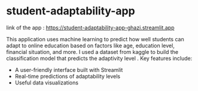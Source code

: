# student-adaptability-app
link of the app : https://student-adaptability-app-ghazi.streamlit.app

This application uses machine learning to predict how well students can adapt to online education based on factors like age, education level, financial situation, and more.
I used a dataset from kaggle to build the classification model that predicts the adaptivity level . 
Key features include:
- A user-friendly interface built with Streamlit
- Real-time predictions of adaptability levels
- Useful data visualizations
